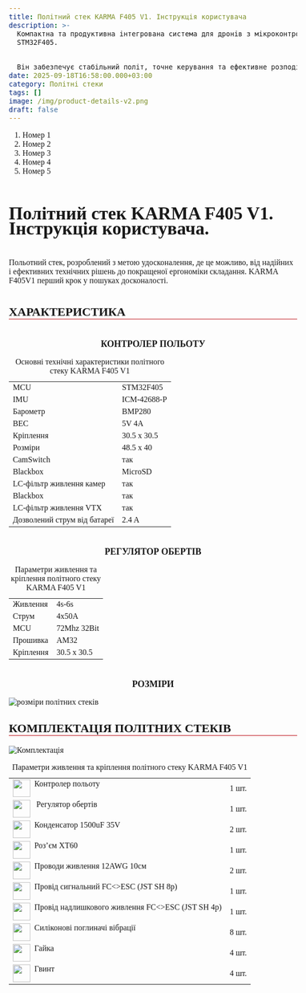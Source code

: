 ```yaml
---
title: Політний стек KARMA F405 V1. Інструкція користувача
description: >-
  Компактна та продуктивна інтегрована система для дронів з мікроконтролером
  STM32F405.


  Він забезпечує стабільний політ, точне керування та ефективне розподілення потужності до моторів.
date: 2025-09-18T16:58:00.000+03:00
category: Політні стеки
tags: []
image: /img/product-details-v2.png
draft: false
---
```

<style>
body{
font-family: Montserrat;
font-size:16px;
padding-top:10px;
padding-bottom:10px;
}
.article ol {
    list-style-type: none;
    counter-reset: num;
    margin: 0 0 0 45px;
    padding: 15px 0 5px 0;
    font-size: 16px;
}
.article ol li {
    position: relative;
    margin: 0 0 0 0;
    padding: 0 0 10px 0;
    line-height: 1.8;
}
.article ol li:before {
    content: counter(num);
    counter-increment: num;
    display: inline-block;
    position: absolute;
    top: 0;
    left: -38px;
    width: 28px;
    height: 28px;
    background: #fff;
    color: #000;
    text-align: center;
    line-height: 28px;
    font-size: 18px;
    border-radius: 50%;
    border: 1px solid #ba0108;
}
.article h1{
font-family:Unbounded;
font-size: 36px;
line-height: 30px;
padding-top:10px; 
padding-bottom:10px;
}
.article h2{
font-family: Montserrat;
border-bottom:1px solid #ba0108;
font-size: 24px;
text-align: left;
margin-top: 30px;
}
.article h3{
font-family: Montserrat;
    font-size: 18px;
    line-height: 18px;
    font-weight: bold;
    padding-top: 10px;
text-align: center;
margin-top: 30px;
}
</style>

<ol>

<li>Номер 1</li>

<li>Номер 2</li>

<li>Номер 3</li>

<li>Номер 4</li>
<li>Номер 5</li>
</ol>

<div class="article">

<h1>Політний стек KARMA F405 V1. Інструкція користувача. </h1>
<p class="text-[15px] md:text-[16px] font-[Montserrat]" style="padding-top:10px; padding-bottom:10px;">Польотний стек, розроблений з метою удосконалення,
де це можливо, від надійних і ефективних технічних
рішень до покращеної ергономіки складання.
KARMA F405V1 перший крок у пошуках досконалості.
</p>
<h2>ХАРАКТЕРИСТИКА</h2>
<h3>КОНТРОЛЕР ПОЛЬОТУ</h3>
<table class="w-full h-\\\\\\\\[588px] border-separate border-spacing-0 border border-black rounded-\\\\\\\\[5px] overflow-hidden" role="table" aria-label="Технічні характеристики KARMA F405 V1 - основні параметри"><caption class="sr-only">Основні технічні характеристики політного стеку KARMA F405 V1</caption><tbody><tr><td class="font-[Inter] text-[20px] font-medium text-[#020303] h-[51px] px-[19px] lg:px-[34px] border-r border-black border-b border-black">MCU</td><td class="font-[Montserrat] text-[20px] text-[#020303] h-[51px] px-[19px] lg:px-[34px] border-b border-black">STM32F405</td></tr><tr><td class="font-[Inter] text-[20px] font-medium text-[#020303] h-[51px] px-[19px] lg:px-[34px] border-r border-black border-b border-black w-[clamp(200px,20vw,255px)]">IMU</td><td class="font-[Montserrat] text-[20px] text-[#020303] h-[51px] px-[19px] lg:px-[34px] w-[clamp(200px,20vw,255px)] border-b border-black">ICM-42688-P</td></tr><tr><td class="font-[Inter] text-[20px] font-medium text-[#020303] h-[51px] px-[19px] lg:px-[34px] border-r border-black border-b border-black w-[clamp(200px,20vw,255px)]">Барометр</td><td class="font-[Montserrat] text-[20px] text-[#020303] h-[51px] px-[19px] lg:px-[34px] w-[clamp(200px,20vw,255px)] border-b border-black">BMP280</td></tr><tr><td class="font-[Inter] text-[20px] font-medium text-[#020303] h-[51px] px-[19px] lg:px-[34px] border-r border-black border-b border-black w-[clamp(200px,20vw,255px)]">BEC </td><td class="font-[Montserrat] text-[20px] text-[#020303] h-[51px] px-[19px] lg:px-[34px] w-[clamp(200px,20vw,255px)] border-b border-black">5V 4A</td></tr><tr><td class="font-[Inter] text-[20px] font-medium text-[#020303] h-[51px] px-[19px] lg:px-[34px] border-r border-black border-b border-black w-[clamp(200px,20vw,255px)]">Кріплення</td><td class="font-[Montserrat] text-[20px] text-[#020303] h-[51px] px-[19px] lg:px-[34px] w-[clamp(200px,20vw,255px)] border-b border-black">30.5 х 30.5</td></tr><tr><td class="font-[Inter] text-[20px] font-medium text-[#020303] h-[51px] px-[19px] lg:px-[34px] border-r border-black border-b border-black w-[clamp(200px,20vw,255px)]">Розміри</td><td class="font-[Montserrat] text-[20px] text-[#020303] h-[51px] px-[19px] lg:px-[34px] w-[clamp(200px,20vw,255px)] border-b border-black">48.5 х 40</td></tr><tr><td class="font-[Inter] text-[20px] font-medium text-[#020303] h-[51px] px-[34px] border-r border-black border-b border-black w-[clamp(200px,20vw,255px)]">CamSwitch</td><td class="font-[Montserrat] text-[20px] text-[#020303] h-[51px] px-[19px] lg:px-[34px] w-[clamp(200px,20vw,255px)] border-b border-black">так</td></tr><tr><td class="font-[Inter] text-[20px] font-medium text-[#020303] h-[51px] px-[19px] lg:px-[34px] border-r border-black border-b border-black w-[clamp(200px,20vw,255px)]">Blackbox</td><td class="font-[Montserrat] text-[20px] text-[#020303] h-[51px] px-[19px] lg:px-[34px] w-[clamp(200px,20vw,255px)] border-b border-black">MicroSD</td></tr>
<tr><td class="font-[Inter] text-[20px] font-medium text-[#020303] h-[51px] px-[34px] border-r border-black border-b border-black w-[clamp(200px,20vw,255px)]">LC-фільтр
живлення камер</td><td class="font-[Montserrat] text-[20px] text-[#020303] h-[51px] px-[19px] lg:px-[34px] w-[clamp(200px,20vw,255px)] border-b border-black">так</td></tr><tr><td class="font-[Inter] text-[20px] font-medium text-[#020303] h-[51px] px-[19px] lg:px-[34px] border-r border-black border-b border-black w-[clamp(200px,20vw,255px)]">Blackbox</td><td class="font-[Montserrat] text-[20px] text-[#020303] h-[51px] px-[19px] lg:px-[34px] w-[clamp(200px,20vw,255px)] border-b border-black">так</td></tr>
<tr><td class="font-[Inter] text-[20px] font-medium text-[#020303] h-[51px] px-[34px] border-r border-black border-b border-black w-[clamp(200px,20vw,255px)]">LC-фільтр
живлення VTX</td><td class="font-[Montserrat] text-[20px] text-[#020303] h-[51px] px-[19px] lg:px-[34px] w-[clamp(200px,20vw,255px)] border-b border-black">так</td></tr>
<tr><td class="font-[Montserrat] text-[20px] font-medium text-[#020303] h-[51px] px-[19px] lg:px-[34px] border-r border-black w-[clamp(200px,20vw,255px)]">Дозволений струм від батареї</td><td class="font-[Montserrat] text-[20px] text-[#020303] h-[51px] px-[19px] lg:px-[34px] w-[clamp(200px,20vw,255px)]">2.4 A</td></tr></tbody></table>
<h3>РЕГУЛЯТОР ОБЕРТІВ</h3>
<table class="max-w-\\\\\\\\\[500px] md:max-w-\\\\\\\\\[410px] w-full border-separate border-spacing-0 border border-black rounded-\\\\\\\\\[5px] overflow-hidden" role="table" aria-label="Технічні характеристики KARMA F405 V1 - живлення та кріплення"><caption class="sr-only">Параметри живлення та кріплення політного стеку KARMA F405 V1</caption><tbody><tr><td class="font-[Unbounded] text-[16px] text-[#020303] h-[44px] pl-[30px] py-[8px] border-r border-black border-b border-black w-[clamp(120px,35vw,175px)] text-start md:text-center">Живлення</td><td class="font-[Montserrat] text-[16px] text-[#020303] h-[44px] pl-[30px] py-[8px] border-b border-black w-[clamp(120px,35vw,175px)] text-start md:text-center">4s-6s</td></tr><tr><td class="font-[Unbounded] text-[16px] text-[#020303] h-[44px] pl-[30px] py-[8px] border-r border-black border-b border-black w-[clamp(120px,35vw,175px)] text-start md:text-center">Струм</td><td class="font-[Montserrat] text-[16px] text-[#020303] h-[44px] pl-[30px] py-[8px] border-b border-black w-[clamp(120px,35vw,175px)] text-start md:text-center">4x50A</td></tr><tr><td class="font-[Unbounded] text-[16px] text-[#020303] h-[44px] pl-[30px] py-[8px] border-r border-black border-b border-black w-[clamp(120px,35vw,175px)] text-start md:text-center">MCU</td><td class="font-[Montserrat] text-[16px] text-[#020303] h-[44px] pl-[30px] py-[8px] border-b border-black w-[clamp(120px,35vw,175px)] text-start md:text-center">72Mhz 32Bit</td></tr><tr><td class="font-[Unbounded] text-[16px] text-[#020303] h-[44px] pl-[30px] py-[8px] border-r border-black border-b border-black w-[clamp(120px,35vw,175px)] text-start md:text-center">Прошивка</td><td class="font-[Montserrat] text-[16px] text-[#020303] h-[44px] pl-[30px] py-[8px] border-b border-black w-[clamp(120px,35vw,175px)] text-start md:text-center">AM32</td></tr><tr><td class="font-[Unbounded] text-[16px] text-[#020303] h-[44px] pl-[30px] py-[8px] border-r border-black w-[clamp(120px,35vw,175px)] text-start md:text-center">Кріплення</td><td class="font-[Montserrat] text-[16px] text-[#020303] h-[44px] pl-[30px] py-[8px] w-[clamp(120px,35vw,175px)] text-start md:text-center">30.5 x 30.5</td></tr></tbody></table>

<h3>РОЗМІРИ</h3>

![розміри  політних стеків](/img/karma-f405-v1_2.jpg)

<h2>КОМПЛЕКТАЦІЯ ПОЛІТНИХ СТЕКІВ</h2>

![Комплектація](/img/komplektacia.jpg)

<table class="max-w-\\\\\\\\\[500px] md:max-w-\\\\\\\\\[410px] w-full border-separate border-spacing-0 border border-black rounded-\\\\\\\\\[5px] overflow-hidden" role="table" aria-label="Технічні характеристики KARMA F405 V1 - живлення та кріплення"><caption class="sr-only">Параметри живлення та кріплення політного стеку KARMA F405 V1</caption><tbody><tr><td class="font-[Unbounded] text-[16px] text-[#020303] h-[44px] pl-[30px] py-[8px] border-r border-black border-b border-black w-[clamp(120px,35vw,175px)] text-start md:text-center">

<img width="35" height="35" src="/img/list-guide-one.png" alt="" style="filter: none; box-shadow: none; float:left;lime-height:1.8;" />
&nbsp;&nbsp;Контролер польоту

</td><td class="font-[Montserrat] text-[16px] text-[#020303] h-[44px] pl-[30px] py-[8px] border-b border-black w-[clamp(120px,35vw,175px)] text-start md:text-center">
1 шт.
</td></tr>
<tr><td class="font-[Unbounded] text-[16px] text-[#020303] h-[44px] pl-[30px] py-[8px] border-r border-black border-b border-black w-[clamp(120px,35vw,175px)] text-start md:text-center">
<img width="35" height="35" src="/img/list-guide-two.png" alt="" style="filter: none; box-shadow: none; float:left;lime-height:1.8;" />
&nbsp;&nbsp;
Регулятор обертів</td>
<td class="font-[Montserrat] text-[16px] text-[#020303] h-[44px] pl-[30px] py-[8px] border-b border-black w-[clamp(120px,35vw,175px)] text-start md:text-center">1 шт.</td></tr>
<tr><td class="font-[Unbounded] text-[16px] text-[#020303] h-[44px] pl-[30px] py-[8px] border-r border-black border-b border-black w-[clamp(120px,35vw,175px)] text-start md:text-center">
<img width="35" height="35" src="/img/list-guide-three.png" alt="" style="filter: none; box-shadow: none; float:left;lime-height:1.8;" />
&nbsp;&nbsp;Конденсатор 1500uF 35V</td>
<td class="font-[Montserrat] text-[16px] text-[#020303] h-[44px] pl-[30px] py-[8px] border-b border-black w-[clamp(120px,35vw,175px)] text-start md:text-center">2 шт.</td></tr>
<tr><td class="font-[Unbounded] text-[16px] text-[#020303] h-[44px] pl-[30px] py-[8px] border-r border-black border-b border-black w-[clamp(120px,35vw,175px)] text-start md:text-center">
<img width="35" height="35" src="/img/list-guide-four.png" alt="" style="filter: none; box-shadow: none; float:left;lime-height:1.8;"/>
&nbsp;&nbsp;Роз’єм XT60</td>
<td class="font-[Montserrat] text-[16px] text-[#020303] h-[44px] pl-[30px] py-[8px] border-b border-black w-[clamp(120px,35vw,175px)] text-start md:text-center">1 шт.</td></tr>
<tr><td class="font-[Unbounded] text-[16px] text-[#020303] h-[44px] pl-[30px] py-[8px] border-r border-black border-b border-black w-[clamp(120px,35vw,175px)] text-start md:text-center">
<img width="35" height="35" src="/img/list-guide-five.png" alt="" style="filter: none; box-shadow: none; float:left;lime-height:1.8;" />
&nbsp;&nbsp;Проводи живлення 12AWG 10см</td>
<td class="font-[Montserrat] text-[16px] text-[#020303] h-[44px] pl-[30px] py-[8px] border-b border-black w-[clamp(120px,35vw,175px)] text-start md:text-center">2 шт.</td></tr>

<tr><td class="font-[Unbounded] text-[16px] text-[#020303] h-[44px] pl-[30px] py-[8px] border-r border-black border-b border-black w-[clamp(120px,35vw,175px)] text-start md:text-center">
<img width="35" height="35" src="/img/list-guide-six.png" alt="" style="filter: none; box-shadow: none; float:left;lime-height:1.8;" />
&nbsp;&nbsp;Провід сигнальний FC<>ESC (JST SH 8p)</td>
<td class="font-[Montserrat] text-[16px] text-[#020303] h-[44px] pl-[30px] py-[8px] border-b border-black w-[clamp(120px,35vw,175px)] text-start md:text-center">1 шт.</td></tr>
<tr><td class="font-[Unbounded] text-[16px] text-[#020303] h-[44px] pl-[30px] py-[8px] border-r border-black border-b border-black w-[clamp(120px,35vw,175px)] text-start md:text-center">
<img width="35" height="35" src="/img/list-guide-seven.png" alt="" style="filter: none; box-shadow: none; float:left;lime-height:1.8;" />
&nbsp;&nbsp;Провід надлишкового живлення FC<>ESC (JST SH 4p)</td>
<td class="font-[Montserrat] text-[16px] text-[#020303] h-[44px] pl-[30px] py-[8px] border-b border-black w-[clamp(120px,35vw,175px)] text-start md:text-center">1 шт.</td></tr>
<tr><td class="font-[Unbounded] text-[16px] text-[#020303] h-[44px] pl-[30px] py-[8px] border-r border-black border-b border-black w-[clamp(120px,35vw,175px)] text-start md:text-center">
<img width="35" height="35" src="/img/list-guide-eight.png" alt="" style="filter: none; box-shadow: none; float:left;lime-height:1.8;" />
&nbsp;&nbsp;Силіконові поглиначі вібрації</td>
<td class="font-[Montserrat] text-[16px] text-[#020303] h-[44px] pl-[30px] py-[8px] border-b border-black w-[clamp(120px,35vw,175px)] text-start md:text-center">8 шт.</td></tr>
<tr><td class="font-[Unbounded] text-[16px] text-[#020303] h-[44px] pl-[30px] py-[8px] border-r border-black border-b border-black w-[clamp(120px,35vw,175px)] text-start md:text-center">
<img width="35" height="35" src="/img/list-guide-nine.png" alt="" style="filter: none; box-shadow: none; float:left;lime-height:1.8;" />
&nbsp;&nbsp;Гайка</td>
<td class="font-[Montserrat] text-[16px] text-[#020303] h-[44px] pl-[30px] py-[8px] border-b border-black w-[clamp(120px,35vw,175px)] text-start md:text-center">4 шт.</td></tr>
<tr><td class="font-[Unbounded] text-[16px] text-[#020303] h-[44px] pl-[30px] py-[8px] border-r border-black border-b border-black w-[clamp(120px,35vw,175px)] text-start md:text-center">
<img width="35" height="35" src="/img/list-guide-ten.png" alt="" style="filter: none; box-shadow: none; float:left;lime-height:1.8;" />
&nbsp;&nbsp;Гвинт</td>
<td class="font-[Montserrat] text-[16px] text-[#020303] h-[44px] pl-[30px] py-[8px] border-b border-black w-[clamp(120px,35vw,175px)] text-start md:text-center">4 шт.</td></tr>
</tbody></table>
</div>

![]()

![]()
